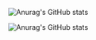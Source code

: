 
![Anurag's GitHub stats](https://github-readme-stats.vercel.app/api?username=RamonRossaDePaula&hide=contribs,prs&theme=chartreuse-dark)

![Anurag's GitHub stats](https://github-readme-stats.vercel.app/api?username=RamonRossaDePaula&hide=contribs,prs&title_color=000000&text_color=000000&bg_color=DEG,063312,006400,7F9D00,FFD700,B3B774,6495ED,B3B774,FFD700,7F9D00,006400,063312)
